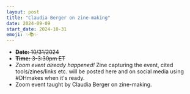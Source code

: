 ```yaml
---
layout: post
title: "Claudia Berger on zine-making"
date: 2024-09-09
start_date: 2024-10-31
emoji: ✨📚✨
---
```

* ~~**Date:** 10/31/2024~~
* ~~**Time:** 3-3:30pm ET~~
* *Zoom event already happened!* Zine capturing the event, cited tools/zines/links etc. will be posted here and on social media using #DHmakes when it's ready.
* Zoom event taught by Claudia Berger on zine-making.
